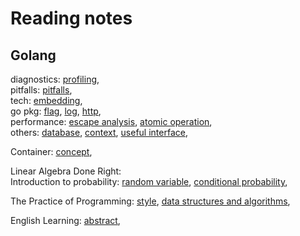 Reading notes
=============

Golang
------

diagnostics:
[profiling](./golang/diagnostics/profile/profile.md),  
pitfalls:
[pitfalls](./golang/pitfalls/pitfall.md),  
tech:
[embedding](./golang/tech/embedding.md),  
go pkg:
[flag](./golang/pkg/flag.md),
[log](./golang/pkg/log.md),
[http](./golang/pkg/http.md),  
performance:
[escape analysis](./golang/performance/escape.md),
[atomic operation][Atomic],  
others:
[database](./golang/database.md), [context](./golang/context.md),
[useful interface](./golang/useful_interface.md),  

Container: [concept](./container/concept.md),

Linear Algebra Done Right:  
Introduction to probability:
[random variable](./probability/random_variable.md),
[conditional probability](./probability/conditional_probability.md),

The Practice of Programming:
[style](./practice/style.md),
[data structures and algorithms](./practice/algorithm.md),

English Learning:
[abstract](./english/abstract.md),


[Atomic]: https://github.com/hzget/go-investigation/tree/main/performance/atomic

